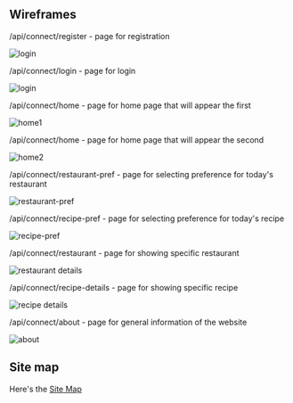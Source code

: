 ## Wireframes

/api/connect/register - page for registration

![login](documentation/Register.jpg)

/api/connect/login - page for login

![login](documentation/login.jpg)

/api/connect/home - page for home page that will appear the first

![home1](documentation/home1.jpg)

/api/connect/home - page for home page that will appear the second

![home2](documentation/home2.jpg)

/api/connect/restaurant-pref - page for selecting preference for today's restaurant

![restaurant-pref](documentation/RestaurantPreferences.jpg)

/api/connect/recipe-pref - page for selecting preference for today's recipe

![recipe-pref](documentation/RecipePreferences.jpg)

/api/connect/restaurant - page for showing specific restaurant

![restaurant details](documentation/RestaurantDetails.jpg)

/api/connect/recipe-details - page for showing specific recipe

![recipe details](documentation/RecipeDetails.jpg)

/api/connect/about - page for general information of the website

![about](documentation/about.jpg)

## Site map

Here's the [Site Map](documentation/site-map.jpg)
